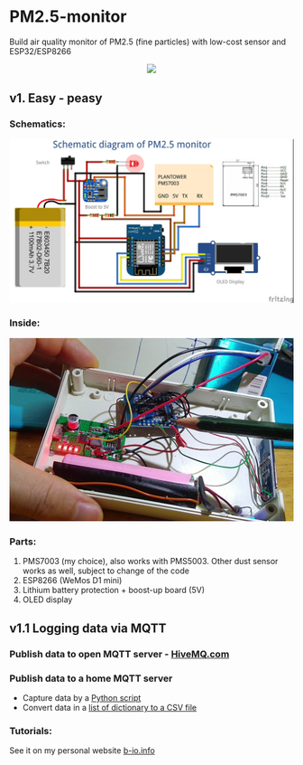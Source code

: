 # PM2.5-monitor
Build air quality monitor of PM2.5 (fine particles) with low-cost sensor and ESP32/ESP8266

<p align="center">
  <img src="img/pm25.gif"/>
</p>

## v1. Easy - peasy
### Schematics:
<p align="center">
  <img src="img/pm25_v1.jpg"/>
</p>

### Inside:
<p align="center">
  <img src="img/inside.jpg"/>
</p>

### Parts:  
1. PMS7003 (my choice), also works with PMS5003. Other dust sensor works as well, subject to change of the code  
2. ESP8266 (WeMos D1 mini)  
3. Lithium battery protection + boost-up board (5V)  
4. OLED display  

## v1.1 Logging data via MQTT

### Publish data to open MQTT server - [HiveMQ.com](https://b-io.info/tutorials/pm25-monitor/4/)

### Publish data to a home MQTT server
- Capture data by a [Python script](https://github.com/binh-bk/PM2.5-monitor/blob/master/py/collector.py)
- Convert data in a [list of dictionary to a CSV file](https://github.com/binh-bk/PM2.5-monitor/blob/master/py/convert2csv.py)

### Tutorials:
See it on my personal website [b-io.info](https://www.b-io.info/post/tutorial/pm25-monitor/)

